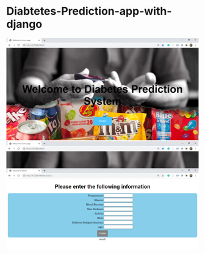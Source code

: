 # Diabtetes-Prediction-app-with-django

![alt text](https://github.com/mohamedessamcs96/Diabtetes-Prediction-app-with-django/blob/master/1.png)
![alt text](https://github.com/mohamedessamcs96/Diabtetes-Prediction-app-with-django/blob/master/2.png)
